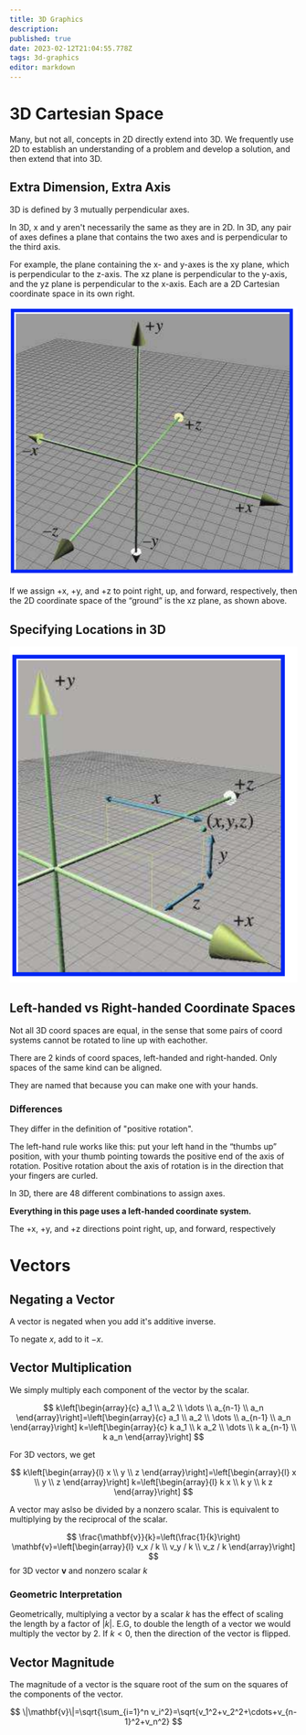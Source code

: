```yaml
---
title: 3D Graphics
description: 
published: true
date: 2023-02-12T21:04:55.778Z
tags: 3d-graphics
editor: markdown
---
```


# 3D Cartesian Space
Many, but not all, concepts in 2D directly extend into 3D. We frequently use 2D to establish an understanding of a problem and develop a solution, and then extend that into 3D.

## Extra Dimension, Extra Axis
3D is defined by 3 mutually perpendicular axes. 

In 3D, x and y aren't necessarily the same as they are in 2D. In 3D, any pair of axes defines a plane that contains the two axes and is perpendicular to the third axis. 

For example, the plane containing the x- and y-axes is
the xy plane, which is perpendicular to the z-axis. The xz plane is perpendicular to the y-axis, and the yz plane is perpendicular to the x-axis. Each are a 2D Cartesian coordinate space in its own right. 

![3d-cartesian.png](/3d-cartesian.png)

If we assign +x, +y, and +z to point right, up, and forward, respectively, then the 2D coordinate space of the “ground” is the xz plane, as shown above.

## Specifying Locations in 3D
![specifying-locations-in-3d.png](/specifying-locations-in-3d.png)

## Left-handed vs Right-handed Coordinate Spaces
Not all 3D coord spaces are equal, in the sense that some pairs of coord systems cannot be rotated to line up with eachother. 

There are 2 kinds of coord spaces, left-handed and right-handed. Only spaces of the same kind can be aligned.

They are named that because you can make one with your hands.

### Differences
They differ in the definition of "positive rotation".

The left-hand rule works like this: put your left hand in the “thumbs
up” position, with your thumb pointing towards the positive end of the axis
of rotation. Positive rotation about the axis of rotation is in the direction
that your fingers are curled.

In 3D, there are 48 different combinations to assign axes.

**Everything in this page uses a left-handed coordinate system.** 

The +x, +y, and +z directions point right, up, and forward, respectively

# Vectors
## Negating a Vector
A vector is negated when you add it's additive inverse.

To negate $x$, add to it $-x$.

## Vector Multiplication 
We simply multiply each component of the vector by the scalar.


$$
k\left[\begin{array}{c}
a_1 \\
a_2 \\
\dots \\
a_{n-1} \\
a_n
\end{array}\right]=\left[\begin{array}{c}
a_1 \\
a_2 \\
\dots \\
a_{n-1} \\
a_n
\end{array}\right] k=\left[\begin{array}{c}
k a_1 \\
k a_2 \\
\dots \\
k a_{n-1} \\
k a_n
\end{array}\right]
$$

For 3D vectors, we get

$$
k\left[\begin{array}{l}
x \\
y \\
z
\end{array}\right]=\left[\begin{array}{l}
x \\
y \\
z
\end{array}\right] k=\left[\begin{array}{l}
k x \\
k y \\
k z
\end{array}\right]
$$

A vector may aslso be divided by a nonzero scalar. This is equivalent to multiplying by the reciprocal of the scalar. 

$$
\frac{\mathbf{v}}{k}=\left(\frac{1}{k}\right) \mathbf{v}=\left[\begin{array}{l}
v_x / k \\
v_y / k \\
v_z / k
\end{array}\right]
$$
for $3 \mathrm{D}$ vector $\mathbf{v}$ and nonzero scalar $k$


### Geometric Interpretation
Geometrically, multiplying a vector by a scalar $k$ has the effect of scaling the length by a factor of $|k|$. E.G, to double the length of a vector we would multiply the vector by 2. If $k<0$, then the direction of the vector is flipped.

## Vector Magnitude
The magnitude of a vector is the square root of the sum on the squares of the components of the vector. 

$$
\|\mathbf{v}\|=\sqrt{\sum_{i=1}^n v_i^2}=\sqrt{v_1^2+v_2^2+\cdots+v_{n-1}^2+v_n^2}
$$

